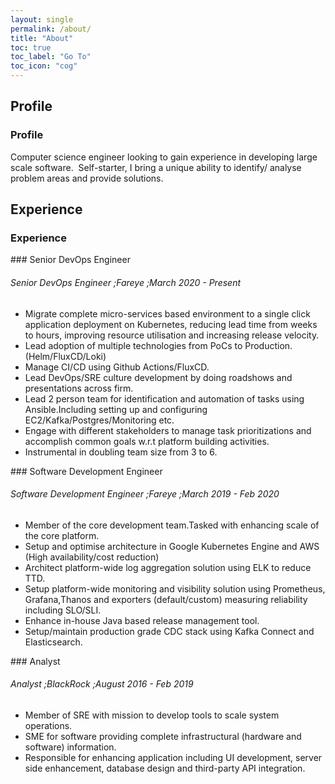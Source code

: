 ```yaml
---
layout: single
permalink: /about/
title: "About"
toc: true
toc_label: "Go To"
toc_icon: "cog"
---
```

## Profile
<h3>Profile</h3>
Computer science engineer looking to gain experience in developing large scale
software.&nbsp;
Self-starter, I bring a unique ability to identify/ analyse problem areas and provide
solutions.

## Experience
<h3>Experience</h3>
### Senior DevOps Engineer
<h6>Senior DevOps Engineer ;Fareye ;March 2020 - Present</h6>
<ul>
	<li>  Migrate complete micro-services based environment to a single click application deployment on Kubernetes, reducing lead time from weeks to hours, improving resource utilisation and increasing release velocity.</li>
	<li>  Lead adoption of multiple technologies from PoCs to Production.(Helm/FluxCD/Loki)</li>
	<li>  Manage CI/CD using Github Actions/FluxCD.</li>
	<li>  Lead DevOps/SRE culture development by doing roadshows and presentations across firm.</li>
	<li>  Lead 2 person team for identification and automation of tasks using Ansible.Including setting up and configuring EC2/Kafka/Postgres/Monitoring etc.</li>
	<li>  Engage with different stakeholders to manage task prioritizations and accomplish common goals w.r.t platform building activities.</li>
	<li>  Instrumental in doubling team size from 3 to 6.</li>
</ul>
### Software Development Engineer
<h6>Software Development Engineer ;Fareye ;March 2019 - Feb 2020 </h6>
<ul>
	<li> Member of the core development team.Tasked with enhancing scale of the core platform.</li>
	<li> Setup and optimise architecture in Google Kubernetes Engine and AWS (High availability/cost reduction)</li>
	<li> Architect platform-wide log aggregation solution using ELK to reduce TTD.</li>
	<li> Setup platform-wide monitoring and visibility solution using Prometheus, Grafana,Thanos and exporters (default/custom) measuring reliability including SLO/SLI.</li>
	<li> Enhance in-house Java based release management tool.</li>
	<li> Setup/maintain production grade CDC stack using Kafka Connect and Elasticsearch.</li>
</ul>
### Analyst
<h6>Analyst ;BlackRock ;August 2016 - Feb 2019</h6>
<ul>
	<li> Member of SRE with mission to develop tools to scale system operations.</li>
	<li> SME for software providing complete infrastructural (hardware and software) information.</li>
	<li> Responsible for enhancing application including UI development, server side enhancement, database design and third-party API integration.</li>
</ul>
